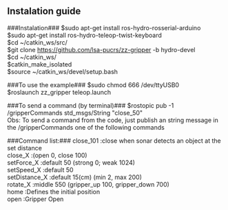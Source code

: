 ## Instalation guide ##

###Instalation###
  $sudo apt-get install ros-hydro-rosserial-arduino  
  $sudo apt-get install ros-hydro-teleop-twist-keyboard  
  $cd ~/catkin_ws/src/  
  $git clone https://github.com/lsa-pucrs/zz-gripper -b hydro-devel  
  $cd ~/catkin_ws/  
  $catkin_make_isolated  
  $source ~/catkin_ws/devel/setup.bash  

###To use the example###
  $sudo chmod 666 /dev/ttyUSB0  
  $roslaunch zz_gripper teleop.launch 

###To send a command (by terminal)###
  $rostopic pub -1 /gripperCommands std_msgs/String "close_50"  
  Obs: To send a command from the code, just publish an string message in the /gripperCommands one of the following commands  

###Command list:###
  close_101     :close when sonar detects an object at the set distance  
  close_X       :(open 0, close 100)  
  setForce_X    :default 50 (strong 0; weak 1024)  
  setSpeed_X    :default 50   
  setDistance_X :default 15(cm) (min 2, max 200)  
  rotate_X      :middle 550 (gripper_up 100, gripper_down 700)  
  home          :Defines the initial position  
  open          :Gripper Open  


